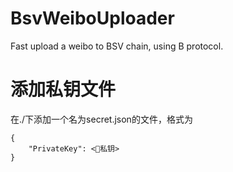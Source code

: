 # BsvWeiboUploader
 Fast upload a weibo to BSV chain, using B protocol.

# 添加私钥文件
在./下添加一个名为secret.json的文件，格式为
```
{
    "PrivateKey": <私钥>
}
```

